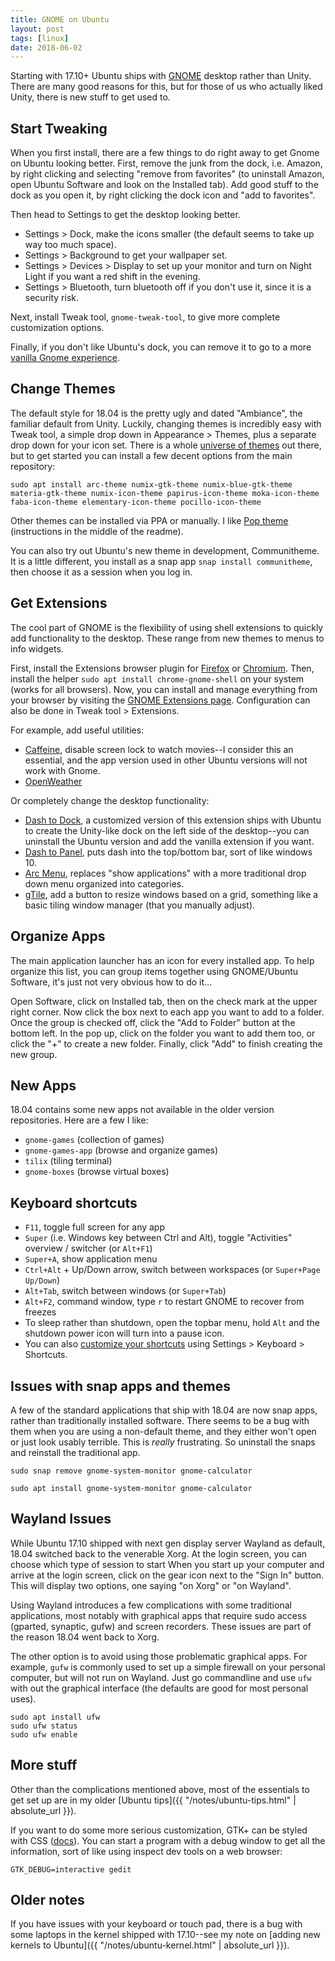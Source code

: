 ```yaml
---
title: GNOME on Ubuntu
layout: post
tags: [linux]
date: 2018-06-02
---
```


Starting with 17.10+ Ubuntu ships with [GNOME](https://www.gnome.org/) desktop rather than Unity.
There are many good reasons for this, but for those of us who actually liked Unity, there is new stuff to get used to.

## Start Tweaking

When you first install, there are a few things to do right away to get Gnome on Ubuntu looking better.
First, remove the junk from the dock, i.e. Amazon, by right clicking and selecting "remove from favorites" (to uninstall Amazon, open Ubuntu Software and look on the Installed tab). 
Add good stuff to the dock as you open it, by right clicking the dock icon and "add to favorites".

Then head to Settings to get the desktop looking better.

- Settings > Dock, make the icons smaller (the default seems to take up way too much space).
- Settings > Background to get your wallpaper set.
- Settings > Devices > Display to set up your monitor and turn on Night Light if you want a red shift in the evening.
- Settings > Bluetooth, turn bluetooth off if you don't use it, since it is a security risk.

Next, install Tweak tool, `gnome-tweak-tool`, to give more complete customization options.

Finally, if you don't like Ubuntu's dock, you can remove it to go to a more [vanilla Gnome experience](http://www.omgubuntu.co.uk/2017/10/install-vanilla-gnome-shell-ubuntu-17-10).

## Change Themes 

The default style for 18.04 is the pretty ugly and dated "Ambiance", the familiar default from Unity.
Luckily, changing themes is incredibly easy with Tweak tool, a simple drop down in Appearance > Themes, plus a separate drop down for your icon set.
There is a whole [universe of themes](https://www.gnome-look.org/) out there, but to get started you can install a few decent options from the main repository: 

`sudo apt install arc-theme numix-gtk-theme numix-blue-gtk-theme materia-gtk-theme numix-icon-theme papirus-icon-theme moka-icon-theme faba-icon-theme elementary-icon-theme pocillo-icon-theme`

Other themes can be installed via PPA or manually. 
I like [Pop theme](https://github.com/pop-os/gtk-theme) (instructions in the middle of the readme).

You can also try out Ubuntu's new theme in development, Communitheme.
It is a little different, you install as a snap app `snap install communitheme`, then choose it as a session when you log in.

## Get Extensions 

The cool part of GNOME is the flexibility of using shell extensions to quickly add functionality to the desktop. 
These range from new themes to menus to info widgets.

First, install the Extensions browser plugin for [Firefox](https://addons.mozilla.org/en/firefox/addon/gnome-shell-integration/) or [Chromium](https://chrome.google.com/webstore/detail/gnome-shell-integration/gphhapmejobijbbhgpjhcjognlahblep).
Then, install the helper `sudo apt install chrome-gnome-shell` on your system (works for all browsers).
Now, you can install and manage everything from your browser by visiting the [GNOME Extensions page](https://extensions.gnome.org/).
Configuration can also be done in Tweak tool > Extensions.

For example, add useful utilities:

- [Caffeine](https://extensions.gnome.org/extension/517/caffeine/), disable screen lock to watch movies--I consider this an essential, and the app version used in other Ubuntu versions will not work with Gnome.
- [OpenWeather](https://extensions.gnome.org/extension/750/openweather/)

Or completely change the desktop functionality:

- [Dash to Dock](https://extensions.gnome.org/extension/307/dash-to-dock/), a customized version of this extension ships with Ubuntu to create the Unity-like dock on the left side of the desktop--you can uninstall the Ubuntu version and add the vanilla extension if you want.
- [Dash to Panel](https://extensions.gnome.org/extension/1160/dash-to-panel/), puts dash into the top/bottom bar, sort of like windows 10.
- [Arc Menu](https://github.com/LinxGem33/Arc-Menu), replaces "show applications" with a more traditional drop down menu organized into categories.
- [gTile](https://extensions.gnome.org/extension/28/gtile/), add a button to resize windows based on a grid, something like a basic tiling window manager (that you manually adjust). 

## Organize Apps

The main application launcher has an icon for every installed app.
To help organize this list, you can group items together using GNOME/Ubuntu Software, it's just not very obvious how to do it...

Open Software, click on Installed tab, then on the check mark at the upper right corner.
Now click the box next to each app you want to add to a folder.
Once the group is checked off, click the "Add to Folder" button at the bottom left. 
In the pop up, click on the folder you want to add them too, or click the "+" to create a new folder.
Finally, click "Add" to finish creating the new group.

## New Apps

18.04 contains some new apps not available in the older version repositories.
Here are a few I like:

- `gnome-games` (collection of games)
- `gnome-games-app` (browse and organize games)
- `tilix` (tiling terminal)
- `gnome-boxes` (browse virtual boxes)

## Keyboard shortcuts

- `F11`, toggle full screen for any app
- `Super` (i.e. Windows key between Ctrl and Alt), toggle "Activities" overview / switcher (or `Alt+F1`)
- `Super+A`, show application menu
- `Ctrl+Alt` + Up/Down arrow, switch between workspaces (or `Super+Page Up/Down`)
- `Alt+Tab`, switch between windows (or `Super+Tab`)
- `Alt+F2`, command window, type `r` to restart GNOME to recover from freezes
- To sleep rather than shutdown, open the topbar menu, hold `Alt` and the shutdown power icon will turn into a pause icon.
- You can also [customize your shortcuts](https://help.gnome.org/users/gnome-help/stable/keyboard-shortcuts-set.html.en) using Settings > Keyboard > Shortcuts.

## Issues with snap apps and themes

A few of the standard applications that ship with 18.04 are now snap apps, rather than traditionally installed software.
There seems to be a bug with them when you are using a non-default theme, and they either won't open or just look usably terrible. 
This is *really* frustrating. 
So uninstall the snaps and reinstall the traditional app. 

`sudo snap remove gnome-system-monitor gnome-calculator`

`sudo apt install gnome-system-monitor gnome-calculator`

## Wayland Issues

While Ubuntu 17.10 shipped with next gen display server Wayland as default, 18.04 switched back to the venerable Xorg.
At the login screen, you can choose which type of session to start
When you start up your computer and arrive at the login screen, click on the gear icon next to the "Sign In" button. 
This will display two options, one saying "on Xorg" or "on Wayland".

Using Wayland introduces a few complications with some traditional applications,
most notably with graphical apps that require sudo access (gparted, synaptic, gufw) and screen recorders.
These issues are part of the reason 18.04 went back to Xorg. 

The other option is to avoid using those problematic graphical apps. 
For example, `gufw` is commonly used to set up a simple firewall on your personal computer, but will not run on Wayland. 
Just go commandline and use `ufw` with out the graphical interface (the defaults are good for most personal uses).

```
sudo apt install ufw
sudo ufw status
sudo ufw enable
``` 

## More stuff

Other than the complications mentioned above, most of the essentials to get set up are in my older [Ubuntu tips]({{ "/notes/ubuntu-tips.html" | absolute_url }}).

If you want to do some more serious customization, GTK+ can be styled with CSS ([docs](https://developer.gnome.org/gtk3/stable/theming.html)).
You can start a program with a debug window to get all the information, sort of like using inspect dev tools on a web browser:

`GTK_DEBUG=interactive gedit`

## Older notes

If you have issues with your keyboard or touch pad, there is a bug with some laptops in the kernel shipped with 17.10--see my note on [adding new kernels to Ubuntu]({{ "/notes/ubuntu-kernel.html" | absolute_url }}).
